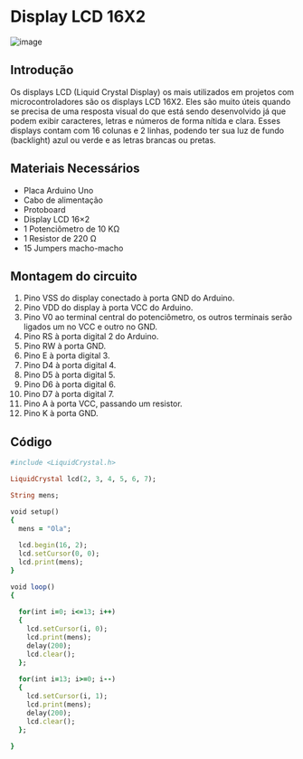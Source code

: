 # Display LCD 16X2
![image](https://github.com/user-attachments/assets/dae99037-0c7d-4d7e-870d-4e7794564676)


## Introdução
Os displays LCD (Liquid Crystal Display) os mais utilizados em projetos com microcontroladores são os displays LCD 16X2. Eles são muito úteis quando se precisa de uma resposta visual do que está sendo desenvolvido já que podem exibir caracteres, letras e números de forma nítida e clara. Esses displays contam com 16 colunas e 2 linhas, podendo ter sua luz de fundo (backlight) azul ou verde e as letras brancas ou pretas.


## Materiais Necessários
- Placa Arduino Uno
- Cabo de alimentação
- Protoboard
- Display LCD 16×2
- 1 Potenciômetro de 10 KΩ
- 1 Resistor de 220 Ω
- 15 Jumpers macho-macho


## Montagem do circuito
1. Pino VSS do display conectado à porta GND do Arduino.
2. Pino VDD do display à porta VCC do Arduino.
3. Pino V0 ao terminal central do potenciômetro, os outros terminais serão ligados um no VCC e outro no GND.
4. Pino RS à porta digital 2 do Arduino.
5. Pino RW à porta GND.
6. Pino E à porta digital 3.
7. Pino D4 à porta digital 4.
8. Pino D5 à porta digital 5.
9. Pino D6 à porta digital 6.
10. Pino D7 à porta digital 7.
11. Pino A à porta VCC, passando um resistor.
12. Pino K à porta GND.


## Código
```ruby
#include <LiquidCrystal.h>

LiquidCrystal lcd(2, 3, 4, 5, 6, 7);

String mens;

void setup() 
{
  mens = "Ola";
  
  lcd.begin(16, 2);
  lcd.setCursor(0, 0);
  lcd.print(mens);
}

void loop() 
{
  
  for(int i=0; i<=13; i++)
  {
    lcd.setCursor(i, 0);
    lcd.print(mens);
    delay(200);
    lcd.clear();
  };
  
  for(int i=13; i>=0; i--)
  {
    lcd.setCursor(i, 1);
    lcd.print(mens);
    delay(200);
    lcd.clear();
  };
  
} 
```
